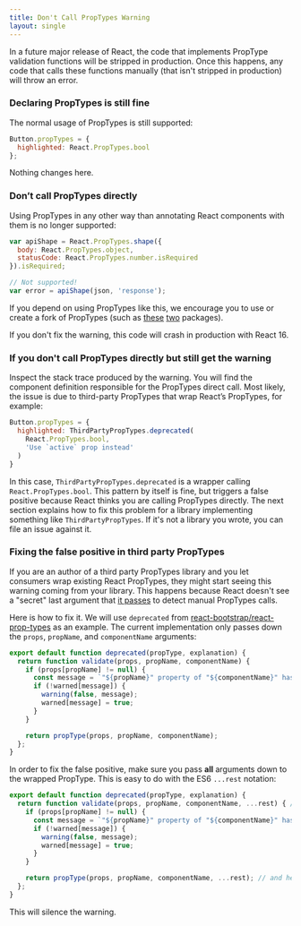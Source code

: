 ```yaml
---
title: Don't Call PropTypes Warning
layout: single
---
```


In a future major release of React, the code that implements PropType validation functions will be stripped in production. Once this happens, any code that calls these functions manually (that isn't stripped in production) will throw an error.

### Declaring PropTypes is still fine

The normal usage of PropTypes is still supported:

```javascript
Button.propTypes = {
  highlighted: React.PropTypes.bool
};
```

Nothing changes here.

### Don’t call PropTypes directly

Using PropTypes in any other way than annotating React components with them is no longer supported:

```javascript
var apiShape = React.PropTypes.shape({
  body: React.PropTypes.object,
  statusCode: React.PropTypes.number.isRequired
}).isRequired;

// Not supported!
var error = apiShape(json, 'response');
```

If you depend on using PropTypes like this, we encourage you to use or create a fork of PropTypes (such as [these](https://github.com/aackerman/PropTypes) [two](https://github.com/developit/proptypes) packages).

If you don't fix the warning, this code will crash in production with React 16.

### If you don't call PropTypes directly but still get the warning

Inspect the stack trace produced by the warning. You will find the component definition responsible for the PropTypes direct call. Most likely, the issue is due to third-party PropTypes that wrap React’s PropTypes, for example:

```js
Button.propTypes = {
  highlighted: ThirdPartyPropTypes.deprecated(
    React.PropTypes.bool,
    'Use `active` prop instead'
  )
}
```

In this case, `ThirdPartyPropTypes.deprecated` is a wrapper calling `React.PropTypes.bool`. This pattern by itself is fine, but triggers a false positive because React thinks you are calling PropTypes directly. The next section explains how to fix this problem for a library implementing something like `ThirdPartyPropTypes`. If it's not a library you wrote, you can file an issue against it.

### Fixing the false positive in third party PropTypes

If you are an author of a third party PropTypes library and you let consumers wrap existing React PropTypes, they might start seeing this warning coming from your library. This happens because React doesn't see a "secret" last argument that [it passes](https://github.com/facebook/react/pull/7132) to detect manual PropTypes calls.

Here is how to fix it. We will use `deprecated` from [react-bootstrap/react-prop-types](https://github.com/react-bootstrap/react-prop-types/blob/0d1cd3a49a93e513325e3258b28a82ce7d38e690/src/deprecated.js) as an example. The current implementation only passes down the `props`, `propName`, and `componentName` arguments:

```javascript
export default function deprecated(propType, explanation) {
  return function validate(props, propName, componentName) {
    if (props[propName] != null) {
      const message = `"${propName}" property of "${componentName}" has been deprecated.\n${explanation}`;
      if (!warned[message]) {
        warning(false, message);
        warned[message] = true;
      }
    }

    return propType(props, propName, componentName);
  };
}
```

In order to fix the false positive, make sure you pass **all** arguments down to the wrapped PropType. This is easy to do with the ES6 `...rest` notation:

```javascript
export default function deprecated(propType, explanation) {
  return function validate(props, propName, componentName, ...rest) { // Note ...rest here
    if (props[propName] != null) {
      const message = `"${propName}" property of "${componentName}" has been deprecated.\n${explanation}`;
      if (!warned[message]) {
        warning(false, message);
        warned[message] = true;
      }
    }

    return propType(props, propName, componentName, ...rest); // and here
  };
}
```

This will silence the warning.
